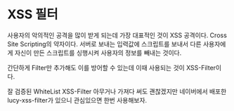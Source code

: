 # XSS 필터
사용자의 악의적인 공격을 많이 받게 되는데 가장 대표적인 것이 XSS 공격이다. Cross Site Scripting의 약자이다. 서버로 보내는 입력값에 스크립트를 보내서 다른 사용자에게 자신이 만든 스크립트를 싱행시켜 사용자의 정보를 빼내는 것이다. 

간단하게 Filter만 추가해도 이를 방어할 수 있는데 이때 사용되는 것이 XSS-Filter이다. 

잘 검증된 WhiteList XSS-Filter 아무거나 가져다 써도 괜찮겠지만 네이버에서 배포한 lucy-xss-filter가 있으니 관심있으면 한번 사용해보자.